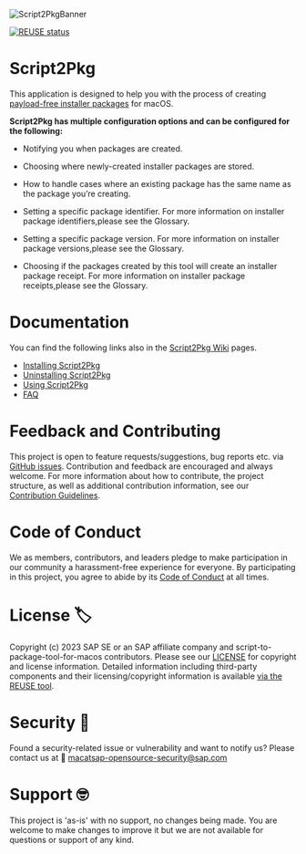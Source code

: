 ![Script2PkgBanner](https://github.com/SAP/script-to-package-tool-for-macos/blob/main/readme_images/macOS_script2Pkg_Banner_GitHub.gif)

[![REUSE status](https://api.reuse.software/badge/github.com/SAP/script-to-package-tool-for-macos)](https://api.reuse.software/info/github.com/SAP/script-to-package-tool-for-macos)

# Script2Pkg 
 
This application is designed to help you with the process of creating [payload-free installer packages](https://github.com/SAP/script-to-package-tool-for-macos/wiki/Glossary#payload-free-package) for macOS. 

**Script2Pkg has multiple configuration options and can be configured for the following:**

* Notifying you when packages are created.

* Choosing where newly-created installer packages are stored.

* How to handle cases where an existing package has the same name as the package you’re creating.

* Setting a specific package identifier. For more information on installer package identifiers,please see the Glossary.

* Setting a specific package version. For more information on installer package versions,please see the Glossary.

* Choosing if the packages created by this tool will create an installer package receipt. For more information on installer package receipts,please see the Glossary.

# Documentation 

You can find the following links also in the [Script2Pkg Wiki](https://github.com/SAP/script-to-package-tool-for-macos/wiki) pages.

* [Installing Script2Pkg](https://github.com/SAP/script-to-package-tool-for-macos/wiki/Installation)
* [Uninstalling Script2Pkg](https://github.com/SAP/script-to-package-tool-for-macos/wiki/Uninstallation)
* [Using Script2Pkg](https://github.com/SAP/script-to-package-tool-for-macos/wiki/Using-Script2Pkg)
* [FAQ](https://github.com/SAP/script-to-package-tool-for-macos/wiki/Frequently-Asked-Questions)

# Feedback and Contributing

This project is open to feature requests/suggestions, bug reports etc. via [GitHub issues](https://github.com/SAP/script-to-package-tool-for-macos/issues). Contribution and feedback are encouraged and always welcome. For more information about how to contribute, the project structure, as well as additional contribution information, see our [Contribution Guidelines](CONTRIBUTING.md).

# Code of Conduct

We as members, contributors, and leaders pledge to make participation in our community a harassment-free experience for everyone. By participating in this project, you agree to abide by its [Code of Conduct](CODE_OF_CONDUCT.md) at all times.

# License 🏷️

Copyright (c) 2023 SAP SE or an SAP affiliate company and script-to-package-tool-for-macos
 contributors. Please see our [LICENSE](LICENSE) for copyright and license information. Detailed information including third-party components and their licensing/copyright information is available [via the REUSE tool](https://api.reuse.software/info/github.com/SAP/backgrounds).


# Security 👮
Found a security-related issue or vulnerability and want to notify us? Please contact us at 📧 [macatsap-opensource-security@sap.com](mailto:macatsap-opensource-security@sap.com?subject=[GitHub]%20script-to-package-tool-for-macos%20Security%20Issue%20Report)

# Support 🤓

This project is 'as-is' with no support, no changes being made. You are welcome to make changes to improve it but we are not available for questions or support of any kind.
